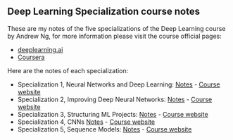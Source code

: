 ## Deep Learning Specialization course notes

These are my notes of the five specializations of the Deep Learning course by Andrew Ng, for more information please visit the course official pages:

- [deeplearning.ai](https://www.deeplearning.ai/)
- [Coursera](https://fr.coursera.org/specializations/deep-learning)

Here are the notes of each specialization:

* Specialization 1, Neural Networks and Deep Learning: [Notes](Specialisation1.md) - [Course website](https://www.coursera.org/learn/neural-networks-deep-learning?specialization=deep-learning)
* Specialization 2, Improving Deep Neural Networks: [Notes](Specialisation2.md) - [Course website](https://www.coursera.org/learn/deep-neural-network?specialization=deep-learning)
* Specialization 3, Structuring ML Projects: [Notes](Specialisation3.md) - [Course website](https://www.coursera.org/learn/machine-learning-projects?specialization=deep-learning)
* Specialization 4, CNNs [Notes](Specialisation4.md) - [Course website](https://www.coursera.org/learn/convolutional-neural-networks?specialization=deep-learning)
* Specialization 5, Sequence Models: [Notes](Specialisation5.md) - [Course website](https://www.coursera.org/learn/nlp-sequence-models)